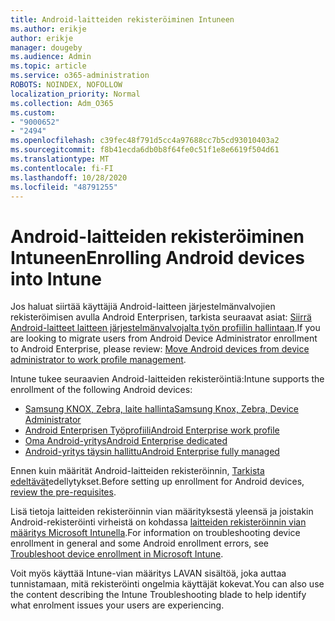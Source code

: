 ```yaml
---
title: Android-laitteiden rekisteröiminen Intuneen
ms.author: erikje
author: erikje
manager: dougeby
ms.audience: Admin
ms.topic: article
ms.service: o365-administration
ROBOTS: NOINDEX, NOFOLLOW
localization_priority: Normal
ms.collection: Adm_O365
ms.custom:
- "9000652"
- "2494"
ms.openlocfilehash: c39fec48f791d5cc4a97688cc7b5cd93010403a2
ms.sourcegitcommit: f8b41ecda6db0b8f64fe0c51f1e8e6619f504d61
ms.translationtype: MT
ms.contentlocale: fi-FI
ms.lasthandoff: 10/28/2020
ms.locfileid: "48791255"
---
```

# <a name="enrolling-android-devices-into-intune"></a><span data-ttu-id="a7feb-102">Android-laitteiden rekisteröiminen Intuneen</span><span class="sxs-lookup"><span data-stu-id="a7feb-102">Enrolling Android devices into Intune</span></span>

<span data-ttu-id="a7feb-103">Jos haluat siirtää käyttäjiä Android-laitteen järjestelmänvalvojien rekisteröimisen avulla Android Enterprisen, tarkista seuraavat asiat: [Siirrä Android-laitteet laitteen järjestelmänvalvojalta työn profiilin hallintaan](https://docs.microsoft.com/mem/intune/enrollment/android-move-device-admin-work-profile).</span><span class="sxs-lookup"><span data-stu-id="a7feb-103">If you are looking to migrate users from Android Device Administrator enrollment to Android Enterprise, please review: [Move Android devices from device administrator to work profile management](https://docs.microsoft.com/mem/intune/enrollment/android-move-device-admin-work-profile).</span></span>

<span data-ttu-id="a7feb-104">Intune tukee seuraavien Android-laitteiden rekisteröintiä:</span><span class="sxs-lookup"><span data-stu-id="a7feb-104">Intune supports the enrollment of the following Android devices:</span></span>  

- [<span data-ttu-id="a7feb-105">Samsung KNOX, Zebra, laite hallinta</span><span class="sxs-lookup"><span data-stu-id="a7feb-105">Samsung Knox, Zebra, Device Administrator</span></span>](https://docs.microsoft.com/mem/intune/enrollment/android-enroll-device-administrator)
- [<span data-ttu-id="a7feb-106">Android Enterprisen Työprofiili</span><span class="sxs-lookup"><span data-stu-id="a7feb-106">Android Enterprise work profile</span></span>](https://docs.microsoft.com/mem/intune/enrollment/android-enterprise-overview)
- [<span data-ttu-id="a7feb-107">Oma Android-yritys</span><span class="sxs-lookup"><span data-stu-id="a7feb-107">Android Enterprise dedicated</span></span>](https://docs.microsoft.com/mem/intune/enrollment/android-dedicated-devices-fully-managed-enroll)
- [<span data-ttu-id="a7feb-108">Android-yritys täysin hallittu</span><span class="sxs-lookup"><span data-stu-id="a7feb-108">Android Enterprise fully managed</span></span>](https://docs.microsoft.com/mem/intune/enrollment/android-fully-managed-enroll)

<span data-ttu-id="a7feb-109">Ennen kuin määrität Android-laitteiden rekisteröinnin, [Tarkista edeltävät](https://docs.microsoft.com/intune/enrollment/android-enroll)edellytykset.</span><span class="sxs-lookup"><span data-stu-id="a7feb-109">Before setting up enrollment for Android devices, [review the pre-requisites](https://docs.microsoft.com/intune/enrollment/android-enroll).</span></span>  

<span data-ttu-id="a7feb-110">Lisä tietoja laitteiden rekisteröinnin vian määrityksestä yleensä ja joistakin Android-rekisteröinti virheistä on kohdassa [laitteiden rekisteröinnin vian määritys Microsoft Intunella](https://docs.microsoft.com/mem/intune/enrollment/troubleshoot-android-enrollment).</span><span class="sxs-lookup"><span data-stu-id="a7feb-110">For information on troubleshooting device enrollment in general and some Android enrollment errors, see [Troubleshoot device enrollment in Microsoft Intune](https://docs.microsoft.com/mem/intune/enrollment/troubleshoot-android-enrollment).</span></span>

<span data-ttu-id="a7feb-111">Voit myös käyttää Intune-vian määritys LAVAN sisältöä, joka auttaa tunnistamaan, mitä rekisteröinti ongelmia käyttäjät kokevat.</span><span class="sxs-lookup"><span data-stu-id="a7feb-111">You can also use the content describing the Intune Troubleshooting blade to help identify what enrolment issues your users are experiencing.</span></span>
